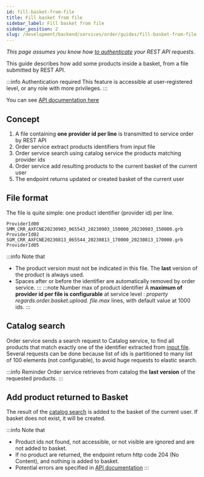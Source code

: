 ```yaml
---
id: fill-basket-from-file
title: Fill basket from file
sidebar_label: Fill basket from file
sidebar_position: 2
slug: /development/backend/services/order/guides/fill-basket-from-file
---
```

_This page assumes you know how [to authenticate](../../../authentication/api-guides/rest/authentication-api-swagger.mdx) your REST API
requests._

This guide describes how add some products inside a basket, from a file submitted by REST API.

:::info Authentication required
This feature is accessible at user-registered level, or any role with more privileges.
:::

You can see [API documentation here](order-api-swagger.mdx#tag/basket-controller/operation/addSelectionFromFile)

## Concept

1. A file containing **one provider id per line** is transmitted to service order by REST API
2. Order service extract products identifiers from input file
3. Order service search using catalog service the products matching provider ids
4. Order service add resulting products to the current basket of the current user
5. The endpoint returns updated or created basket of the current user

## File format

The file is quite simple: one product identifier (provider id) per line.  

```text title="Input file example"
ProviderId00 
SMM_CRR_AXFCNE20230903_065543_20230903_150000_20230903_150000.grb 
ProviderId02 
SGM_CRR_AXFCNE20230813_065544_20230813_170000_20230813_170000.grb 
ProviderId05 
```
:::info Note that
* The product version must not be indicated in this file. The **last** version of the product is always used.
* Spaces after or before the identifier are automatically removed by order service.
:::
:::note Number max of product identifier
  A **maximum of provider id per file is configurable** at service level : _property regards.order.basket.upload.
  file.max_ lines, with default value at 1000 ids.
:::

## Catalog search

Order service sends a search request to Catalog service, to find all products that match exactly one of the 
identifier extracted from [input file](#file-format). Several requests can be done because list of ids is 
partitioned to many list of 100 elements (not configurable), to avoid huge requests to elastic search.

:::info Reminder 
Order service retrieves from catalog the **last version** of the requested products.
:::

## Add product returned to Basket

The result of the [catalog search](#catalog-search) is added to the basket of the current user. If basket does not 
exist, it will be created.

:::info Note that
* Product ids not found, not accessible, or not visible are ignored and are not added to basket.
* If no product are returned, the endpoint return http code 204 (No Content), and nothing is added to basket.
* Potential errors are specified in [API documentation](order-api-swagger.mdx#tag/basket-controller/operation/addSelectionFromFile)
:::
